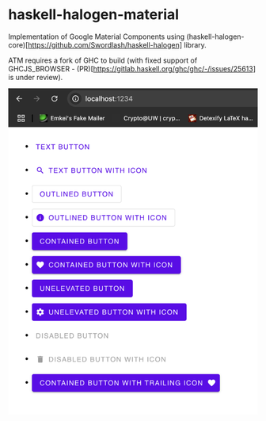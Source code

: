 # haskell-halogen-material

Implementation of Google Material Components using (haskell-halogen-core)[https://github.com/Swordlash/haskell-halogen] library.

ATM requires a fork of GHC to build (with fixed support of GHCJS_BROWSER - (PR)[https://gitlab.haskell.org/ghc/ghc/-/issues/25613] is under review).

![image](./screenshot.png)
